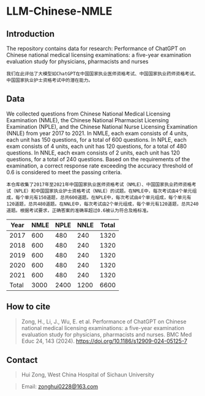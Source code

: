 # LLM-Chinese-NMLE


## Introduction
The repository contains data for research: Performance of ChatGPT on Chinese national medical licensing examinations: a five-year examination evaluation study for physicians, pharmacists and nurses

```我们在此评估了大模型如ChatGPT在中国国家执业医师资格考试、中国国家执业药师资格考试、中国国家执业护士资格考试中的潜在能力。```


## Data
We collected questions from Chinese National Medical Licensing Examination (NMLE), the Chinese National Pharmacist Licensing Examination (NPLE), and the Chinese National Nurse Licensing Examination (NNLE) from year 2017 to 2021. In NMLE, each exam consists of 4 units, each unit has 150 questions, for a total of 600 questions. In NPLE, each exam consists of 4 units, each unit has 120 questions, for a total of 480 questions. In NNLE, each exam consists of 2 units, each unit has 120 questions, for a total of 240 questions. Based on the requirements of the examination, a correct response rate exceeding the accuracy threshold of 0.6 is considered to meet the passing criteria.

```本仓库收集了2017年至2021年中国国家执业医师资格考试（NMLE）、中国国家执业药师资格考试（NPLE）和中国国家执业护士资格考试（NNLE）的试题。在NMLE中，每次考试由4个单元组成，每个单元有150道题，总共600道题。在NPLE中，每次考试由4个单元组成，每个单元有120道题，总共480道题。在NNLE中，每次考试由2个单元组成，每个单元有120道题，总共240道题。根据考试要求，正确答案的准确率超过0.6被认为符合及格标准。```



| Year | NMLE | NPLE | NNLE | Total |
| ---- | ---- | ---- | ---- | ----- |
| 2017 | 600  | 480  | 240  | 1320  |
| 2018 | 600  | 480  | 240  | 1320  |
| 2019 | 600  | 480  | 240  | 1320  |
| 2020 | 600  | 480  | 240  | 1320  |
| 2021 | 600  | 480  | 240  | 1320  |
| Total| 3000 | 2400 | 1200 | 6600  |


## How to cite
> Zong, H., Li, J., Wu, E. et al. Performance of ChatGPT on Chinese national medical licensing examinations: a five-year examination evaluation study for physicians, pharmacists and nurses. BMC Med Educ 24, 143 (2024). https://doi.org/10.1186/s12909-024-05125-7


## Contact
> Hui Zong, West China Hospital of Sichaun University

> Email: zonghui0228@163.com